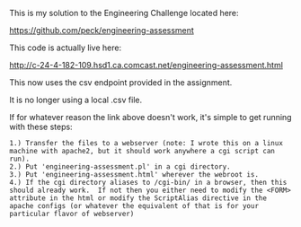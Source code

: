 This is my solution to the Engineering Challenge located here:

https://github.com/peck/engineering-assessment

This code is actually live here:

http://c-24-4-182-109.hsd1.ca.comcast.net/engineering-assessment.html

This now uses the csv endpoint provided in the assignment.

It is no longer using a local .csv file.

If for whatever reason the link above doesn't work, it's simple to get running with these steps:

	1.) Transfer the files to a webserver (note: I wrote this on a linux machine with apache2, but it should work anywhere a cgi script can run).
	2.) Put 'engineering-assessment.pl' in a cgi directory.
	3.) Put 'engineering-assessment.html' wherever the webroot is.
	4.) If the cgi directory aliases to /cgi-bin/ in a browser, then this should already work.  If not then you either need to modify the <FORM> attribute in the html or modify the ScriptAlias directive in the apache configs (or whatever the equivalent of that is for your particular flavor of webserver)
